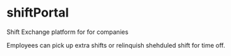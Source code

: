 # shiftPortal
Shift Exchange platform for for companies

Employees can pick up extra shifts or relinquish shehduled shift for time off.
